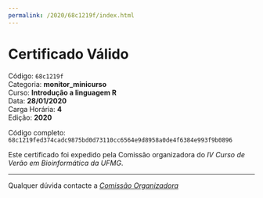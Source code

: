 ```yaml
---
permalink: /2020/68c1219f/index.html
---
```


# Certificado Válido

Código: `68c1219f`<br>
Categoria: **monitor_minicurso**<br>
Curso: **Introdução a linguagem R**<br>
Data: **28/01/2020**<br>
Carga Horária: **4**<br>
Edição: **2020**<br>


Código completo: `68c1219fed374cadc9875bd0d73110cc6564e9d8958a0de4f6384e993f9b0896`


Este certificado foi expedido pela Comissão organizadora do *IV Curso de Verão em Bioinformática da UFMG*.

----

Qualquer dúvida contacte a [_Comissão Organizadora_](<mailto:cursobioinfoufmg@gmail.com$subject=[Certificados]>)

